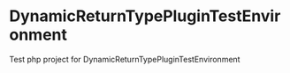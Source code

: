 DynamicReturnTypePluginTestEnvironment
======================================

Test php project for DynamicReturnTypePluginTestEnvironment
